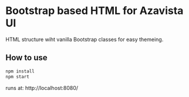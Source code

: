 # Bootstrap based HTML for Azavista UI

HTML structure wiht vanilla Bootstrap classes for easy themeing.

## How to use

```sh
npm install
npm start
```
runs at:
 http://localhost:8080/ 